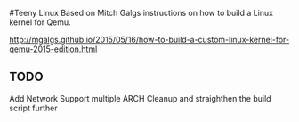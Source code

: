 #Teeny Linux
Based on Mitch Galgs instructions on how to build a Linux kernel for 
Qemu.

http://mgalgs.github.io/2015/05/16/how-to-build-a-custom-linux-kernel-for-qemu-2015-edition.html


## TODO
Add Network
Support multiple ARCH
Cleanup and straighthen the build script further
